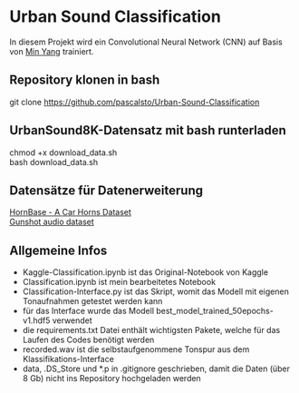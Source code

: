 # Urban Sound Classification

In diesem Projekt wird ein Convolutional Neural Network (CNN) auf Basis von [Min Yang](https://www.kaggle.com/code/mychen76/automatic-urban-sound-classification-with-cnn) trainiert. 

## Repository klonen in bash

git clone https://github.com/pascalsto/Urban-Sound-Classification

## UrbanSound8K-Datensatz mit bash runterladen

chmod +x download_data.sh<br>
bash download_data.sh

## Datensätze für Datenerweiterung

[HornBase - A Car Horns Dataset](https://data.mendeley.com/datasets/y5stjsnp8s/2)<br>
[Gunshot audio dataset](https://www.kaggle.com/datasets/emrahaydemr/gunshot-audio-dataset)

## Allgemeine Infos

- Kaggle-Classification.ipynb ist das Original-Notebook von Kaggle
- Classification.ipynb ist mein bearbeitetes Notebook
- Classification-Interface.py ist das Skript, womit das Modell mit eigenen Tonaufnahmen getestet werden kann
- für das Interface wurde das Modell best_model_trained_50epochs-v1.hdf5 verwendet
- die requirements.txt Datei enthält wichtigsten Pakete, welche für das Laufen des Codes benötigt werden
- recorded.wav ist die selbstaufgenommene Tonspur aus dem Klassifikations-Interface
- data, .DS_Store und *.p in .gitignore geschrieben, damit die Daten (über 8 Gb) nicht ins Repository hochgeladen werden
